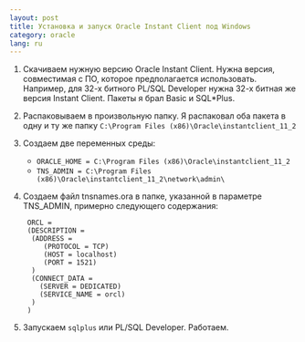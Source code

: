 ```yaml
---
layout: post
title: Установка и запуск Oracle Instant Client под Windows
category: oracle
lang: ru
---
```


1. Скачиваем нужную версию Oracle Instant Client. Нужна версия, совместимая с ПО, 
   которое предполагается использовать. Например, для 32-х битного PL/SQL Developer 
   нужна 32-х битная же версия Instant Client. Пакеты я брал Basic и SQL\*Plus.
2. Распаковываем в произвольную папку. Я распаковал оба пакета в одну и ту же папку 
   `C:\Program Files (x86)\Oracle\instantclient_11_2`
3. Создаем две переменных среды:
    * `ORACLE_HOME = C:\Program Files (x86)\Oracle\instantclient_11_2`
    * `TNS_ADMIN = C:\Program Files (x86)\Oracle\instantclient_11_2\network\admin\`
4. Создаем файл tnsnames.ora в папке, указанной в параметре TNS_ADMIN, 
   примерно следующего содержания:

        ORCL =
        (DESCRIPTION =
         (ADDRESS = 
            (PROTOCOL = TCP)
            (HOST = localhost)
            (PORT = 1521) 
         )
         (CONNECT_DATA =
           (SERVER = DEDICATED)
           (SERVICE_NAME = orcl)
         )
        )

5. Запускаем `sqlplus` или PL/SQL Developer. Работаем.
